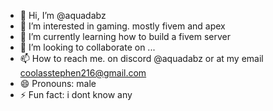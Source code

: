 - 👋 Hi, I’m @aquadabz
- 👀 I’m interested in gaming. mostly fivem and apex
- 🌱 I’m currently learning how to build a fivem server
- 💞️ I’m looking to collaborate on ...
- 📫 How to reach me. on discord @aquadabz or at my email coolasstephen216@gmail.com
- 😄 Pronouns: male
- ⚡ Fun fact: i dont know any

<!---
aquadabz/aquadabz is a ✨ special ✨ repository because its `README.md` (this file) appears on your GitHub profile.
You can click the Preview link to take a look at your changes.
--->
